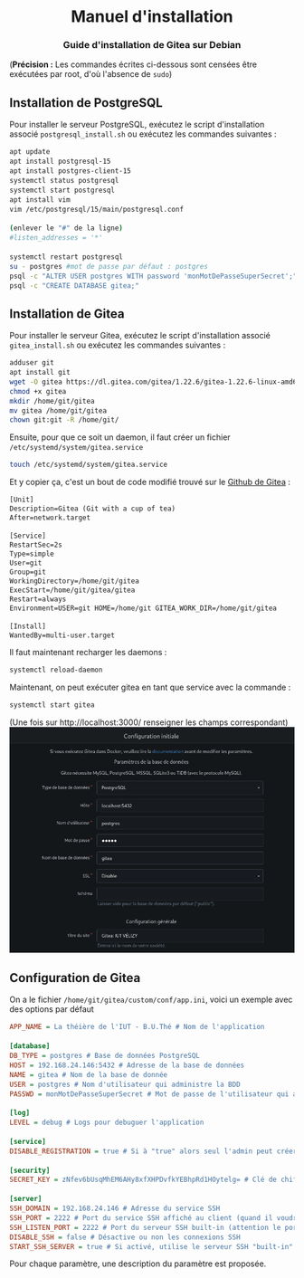 # <center> Manuel d'installation</center>
### <center>Guide d'installation de Gitea sur Debian</center>

(**Précision :** Les commandes écrites ci-dessous sont censées être exécutées par root, d'où l'absence de `sudo`)

## Installation de PostgreSQL

Pour installer le serveur PostgreSQL, exécutez le script d'installation associé `postgresql_install.sh` ou exécutez les commandes suivantes :
```bash
apt update
apt install postgresql-15
apt install postgres-client-15
systemctl status postgresql
systemctl start postgresql
apt install vim
vim /etc/postgresql/15/main/postgresql.conf

(enlever le "#" de la ligne)
#listen_addresses = '*'

systemctl restart postgresql
su - postgres #mot de passe par défaut : postgres
psql -c "ALTER USER postgres WITH password 'monMotDePasseSuperSecret';"
psql -c "CREATE DATABASE gitea;"
```
## Installation de Gitea

Pour installer le serveur Gitea, exécutez le script d'installation associé `gitea_install.sh` ou exécutez les commandes suivantes :
```bash
adduser git
apt install git
wget -O gitea https://dl.gitea.com/gitea/1.22.6/gitea-1.22.6-linux-amd64
chmod +x gitea
mkdir /home/git/gitea
mv gitea /home/git/gitea
chown git:git -R /home/git/
```
Ensuite, pour que ce soit un daemon, il faut créer un fichier `/etc/systemd/system/gitea.service`
```bash
touch /etc/systemd/system/gitea.service
```
Et y copier ça, c'est un bout de code modifié trouvé sur le [Github de Gitea](https://github.com/go-gitea/gitea/blob/release/v1.22/contrib/systemd/gitea.service) :
```
[Unit]
Description=Gitea (Git with a cup of tea)
After=network.target

[Service]
RestartSec=2s
Type=simple
User=git
Group=git
WorkingDirectory=/home/git/gitea
ExecStart=/home/git/gitea/gitea 
Restart=always
Environment=USER=git HOME=/home/git GITEA_WORK_DIR=/home/git/gitea

[Install]
WantedBy=multi-user.target
```
Il faut maintenant recharger les daemons :
```bash
systemctl reload-daemon
```
Maintenant, on peut exécuter gitea en tant que service avec la commande :
```bash
systemctl start gitea
```

(Une fois sur http://localhost:3000/ renseigner les champs correspondant)
![illustration](../ressources/ConfigurationGitea.png)

## Configuration de Gitea

On a le fichier `/home/git/gitea/custom/conf/app.ini`, voici un exemple avec des options par défaut
```ini
APP_NAME = La théière de l'IUT - B.U.Thé # Nom de l'application

[database]
DB_TYPE = postgres # Base de données PostgreSQL
HOST = 192.168.24.146:5432 # Adresse de la base de données
NAME = gitea # Nom de la base de donnée
USER = postgres # Nom d'utilisateur qui administre la BDD
PASSWD = monMotDePasseSuperSecret # Mot de passe de l'utilisateur qui administre la BDD

[log]
LEVEL = debug # Logs pour debuguer l'application

[service]
DISABLE_REGISTRATION = true # Si à "true" alors seul l'admin peut créer des utilisateurs

[security]
SECRET_KEY = zNfev6bUsqMhEM6AHy8xfXHPDvfkYEBhpRd1HOytelg= # Clé de chiffrement de l'application

[server]
SSH_DOMAIN = 192.168.24.146 # Adresse du service SSH
SSH_PORT = 2222 # Port du service SSH affiché au client (quand il voudra clone un repo avec SSH par exemple)
SSH_LISTEN_PORT = 2222 # Port du serveur SSH built-in (attention le port 22 rentre en conflit avec sshd)
DISABLE_SSH = false # Désactive ou non les connexions SSH
START_SSH_SERVER = true # Si activé, utilise le serveur SSH "built-in" de gitea
```

Pour chaque paramètre, une description du paramètre est proposée.